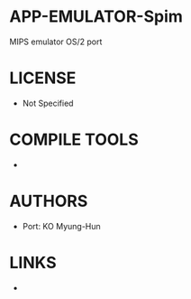 APP-EMULATOR-Spim
=================

MIPS emulator OS/2 port

LICENSE
===============
* Not Specified

COMPILE TOOLS
===============
* 

AUTHORS
===============
* Port: KO Myung-Hun

LINKS
===============
* 
